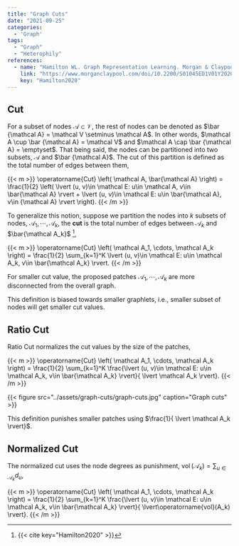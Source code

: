 ```yaml
---
title: "Graph Cuts"
date: "2021-09-25"
categories:
  - 'Graph'
tags:
  - "Graph"
  - "Heterophily"
references:
  - name: "Hamilton WL. Graph Representation Learning. Morgan & Claypool Publishers; 2020. pp. 1–159. doi:10.2200/S01045ED1V01Y202009AIM046"
    link: "https://www.morganclaypool.com/doi/10.2200/S01045ED1V01Y202009AIM046"
    key: "Hamilton2020"
---
```


## Cut

For a subset of nodes $\mathcal A\subset \mathcal V$, the rest of nodes can be denoted as $\bar {\mathcal A} = \mathcal V \setminus \mathcal A$. In other words, $\mathcal A \cup \bar {\mathcal A} = \mathcal V$ and $\mathcal A \cap \bar {\mathcal A} = \emptyset$. That being said, the nodes can be partitioned into two subsets, $\mathcal A$ and $\bar {\mathcal A}$. The cut of this partition is defined as the total number of edges between them,

{{< m >}}
\operatorname{Cut} \left( \mathcal A, \bar{\mathcal A} \right) = \frac{1}{2} \left( \lvert (u, v)\in \mathcal E: u\in \mathcal A, v\in \bar{\mathcal A} \rvert + \lvert (u, v)\in \mathcal E: u\in \bar{\mathcal A}, v\in {\mathcal A} \rvert \right).
{{< /m >}}

To generalize this notion, suppose we partition the nodes into $k$ subsets of nodes, $\mathcal A_1, \cdots, \mathcal A_k$, the **cut** is the total number of edges between $\mathcal A_k$ and $\bar{\mathcal A_k}$ [^Hamilton2020],

{{< m >}}
\operatorname{Cut} \left( \mathcal A_1, \cdots, \mathcal A_k \right) = \frac{1}{2} \sum_{k=1}^K \lvert (u, v)\in \mathcal E: u\in \mathcal A_k, v\in \bar{\mathcal A_k}  \rvert.
{{< /m >}}

For smaller cut value, the proposed patches $\mathcal A_1, \cdots, \mathcal A_k$ are more disconnected from the overall graph.

This definition is biased towards smaller graphlets, i.e., smaller subset of nodes will get smaller cut values.



## Ratio Cut

Ratio Cut normalizes the cut values by the size of the patches,


{{< m >}}
\operatorname{Cut} \left( \mathcal A_1, \cdots, \mathcal A_k \right) = \frac{1}{2} \sum_{k=1}^K \frac{\lvert (u, v)\in \mathcal E: u\in \mathcal A_k, v\in \bar{\mathcal A_k}  \rvert}{ \lvert \mathcal A_k \rvert}.
{{< /m >}}

{{< figure src="../assets/graph-cuts/graph-cuts.jpg" caption="Graph cuts" >}}


This definition punishes smaller patches using $\frac{1}{ \lvert \mathcal A_k \rvert}$.

## Normalized Cut

The normalized cut uses the node degrees as punishment, $\operatorname{vol}(\mathcal A_k) = \sum_{u\in\mathcal A_k} d_u$,


{{< m >}}
\operatorname{Cut} \left( \mathcal A_1, \cdots, \mathcal A_k \right) = \frac{1}{2} \sum_{k=1}^K \frac{\lvert (u, v)\in \mathcal E: u\in \mathcal A_k, v\in \bar{\mathcal A_k}  \rvert}{ \lvert\operatorname{vol}(A_k) \rvert}.
{{< /m >}}




[^Hamilton2020]: {{< cite key="Hamilton2020" >}}